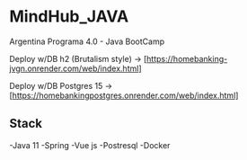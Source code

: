 # MindHub_JAVA
Argentina Programa 4.0 - Java BootCamp 

Deploy w/DB h2 (Brutalism style) -> [https://homebanking-jvgn.onrender.com/web/index.html]

Deploy w/DB Postgres 15 -> [https://homebankingpostgres.onrender.com/web/index.html]


## Stack

-Java 11
-Spring
-Vue js
-Postresql
-Docker
